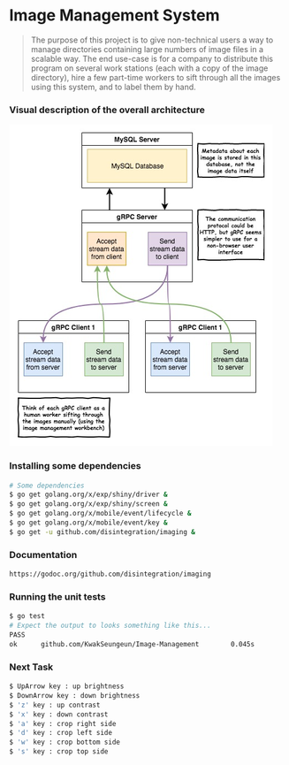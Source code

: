 # Image Management System

> The purpose of this project is to give non-technical users a way to manage directories containing large numbers of image files in a scalable way. The end use-case is for a company to distribute this program on several work stations (each with a copy of the image directory), hire a few part-time workers to sift through all the images using this system, and to label them by hand.

### Visual description of the overall architecture

![architecture](readme_files/image-workbench.jpg)

### Installing some dependencies

```bash
# Some dependencies
$ go get golang.org/x/exp/shiny/driver &
$ go get golang.org/x/exp/shiny/screen &
$ go get golang.org/x/mobile/event/lifecycle &
$ go get golang.org/x/mobile/event/key &
$ go get -u github.com/disintegration/imaging &
```

### Documentation

```bash
https://godoc.org/github.com/disintegration/imaging
```

### Running the unit tests

```bash
$ go test
# Expect the output to looks something like this...
PASS
ok      github.com/KwakSeungeun/Image-Management        0.045s
```

### Next Task

```bash
$ UpArrow key : up brightness
$ DownArrow key : down brightness
$ 'z' key : up contrast
$ 'x' key : down contrast
$ 'a' key : crop right side
$ 'd' key : crop left side
$ 'w' key : crop bottom side
$ 's' key : crop top side
```